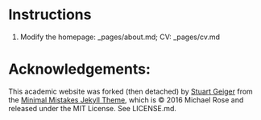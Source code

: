 
# Instructions

1. Modify the homepage: _pages/about.md; CV: _pages/cv.md

# Acknowledgements:
This academic website was forked (then detached) by [Stuart Geiger](https://github.com/staeiou) from the [Minimal Mistakes Jekyll Theme](https://mmistakes.github.io/minimal-mistakes/), which is © 2016 Michael Rose and released under the MIT License. See LICENSE.md.

